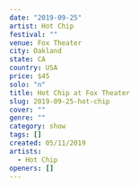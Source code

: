 ```yaml
---
date: "2019-09-25"
artist: Hot Chip
festival: ""
venue: Fox Theater
city: Oakland
state: CA
country: USA
price: $45
solo: "n"
title: Hot Chip at Fox Theater
slug: 2019-09-25-hot-chip
cover: ""
genre: ""
category: show
tags: []
created: 05/11/2019
artists:
  - Hot Chip
openers: []
---
```

